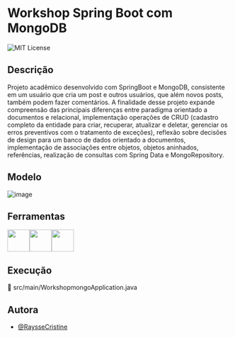 # Workshop Spring Boot com MongoDB
![MIT License](https://img.shields.io/badge/License-MIT-green.svg?style=for-the-badge)

##  Descrição
Projeto acadêmico desenvolvido com SpringBoot e MongoDB, consistente em um usuário que cria um post e outros usuários, que além novos posts, também podem fazer comentários.
A finalidade desse projeto expande compreensão das principais diferenças entre paradigma orientado a documentos e relacional, implementação operações de CRUD 
(cadastro completo da entidade para criar, recuperar, atualizar e deletar, gerenciar os erros preventivos com o tratamento de exceções), reflexão sobre decisões de design 
para um banco de dados orientado a documentos, implementação de associações entre objetos, objetos aninhados, referências, realização de consultas com Spring Data e MongoRepository.

## Modelo
![image](https://github.com/RaysseCristine/workshop-spring-boot-mongodb/assets/149397340/e188076f-5c5f-409a-b876-aafd8e3bbf30)

## Ferramentas 
<img loading="lazy" src="https://cdn.jsdelivr.net/gh/devicons/devicon/icons/java/java-original.svg" width="50" height="50"/><img loading="lazy" src="https://cdn.jsdelivr.net/gh/devicons/devicon/icons/mongodb/mongodb-plain.svg" width="50" height="50"/><img loading="lazy" src="https://cdn.jsdelivr.net/gh/devicons/devicon/icons/spring/spring-original.svg" width="50" height="50" />

## Execução 
:file_folder: src/main/WorkshopmongoApplication.java

## Autora
- [@RaysseCristine](https://github.com/RaysseCristine)

